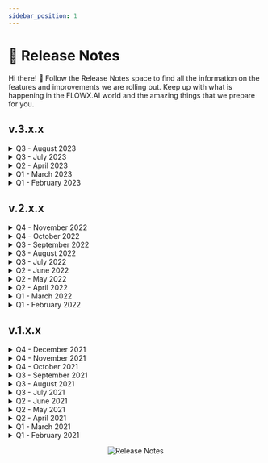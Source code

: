 ```yaml
---
sidebar_position: 1
---
```


# 📄 Release Notes 

Hi there! 👋 Follow the Release Notes space to find all the information on the features and improvements we are rolling out. Keep up with what is happening in the FLOWX.AI world and the amazing things that we prepare for you.

## v.3.x.x

<details>

<summary>Q3 - August 2023</summary>

- [<u>v3.4.0</u>](/release-notes/v3.4.0-september-2023)

</details>

<details>

<summary>Q3 - July 2023</summary>

- [<u>v3.3.0</u>](/release-notes/v3.3.0-july-2023)

</details>

<details>
<summary>Q2 - April 2023</summary>

- [<u>v3.2.0</u>](/release-notes/v3.2.0-april-2023)

</details>

<details>
<summary>Q1 - March 2023</summary>

- [<u>v3.1.0</u>](/release-notes/v3.1.0-march-2023)

</details>

<details>
<summary>Q1 - February 2023</summary>

- [<u>v3.0.0</u>](./v3.0.0-february-2023/v3.0.0-february-2023.md)

</details>

## v.2.x.x

<details>
<summary>Q4 - November 2022</summary>

- [<u>v2.14.0</u>](./v2.14.0-november-2022/v2.14.0-november-2022.md)

</details>

<details>
<summary>Q4 - October 2022</summary>

- [<u>v2.13.0</u>](./v2.13.0-october-2022/v2.13.0-october-2022.md)

</details>

<details>
<summary>Q3 - September 2022</summary>

- [<u>v2.12.0</u>](./v2.12.0-september-2022/v2.12.0-september-2022.md)

</details>

<details>
<summary>Q3 - August 2022</summary>

- [<u>v2.11.0</u>](./v2.11.0-august-2022/v2.11.0-august-2022.md)

</details>

<details>
<summary>Q3 - July 2022</summary>

- [<u>v2.10.0</u>](./v2.10.0-july-2022/v2.10.0-july-2022.md)

</details>

<details>
<summary>Q2 - June 2022</summary>

- [<u>v2.9.0</u>](./v2.9.0-june-2022/v2.9.0-june-2022.md)
- [<u>v2.8.1</u>](./v2.8.1-june-2022/v2.8.1-june-2022.md)

</details>

<details>
<summary>Q2 - May 2022</summary>

- [<u>v2.8.0</u>](./v2.8.0-may-2022/v2.8.0-may-2022.md)
- [<u>v2.7.0</u>](./v2.7.0-may-2022/v2.7.0-may-2022.md)
- [<u>v2.6.0</u>](./v2.6.0-may-2022/v2.6.0-may-2022.md)

</details>

<details>
<summary>Q2 - April 2022</summary>

- [<u>v2.5.0</u>](./v2.5.0-april-2022/v2.5.0-april-2022.md)

</details>

<details>
<summary>Q1 - March 2022</summary>

- [<u>v2.4.0</u>](./v2.4.0-march-2022/v2.4.0-march-2022.md)
- [<u>v2.3.0</u>](./v2.3.0-march-2022/v2.3.0-march-2022.md)
- [<u>v2.2.0</u>](./v2.2.0-march-2022/v2.2.0-march-2022.md)

</details>

<details>
<summary>Q1 - February 2022</summary>

- [<u>v2.0.0</u>](./v2.0.0-feb-2022/v2.0.0-feb-2022.md)

</details>

## v.1.x.x

<details>
<summary>Q4 - December 2021</summary>

- [<u>v1.16.0</u>]

</details>

<details>
<summary>Q4 - November 2021</summary>

- [<u>v1.15.0</u>]

</details>

<details>
<summary>Q4 - October 2021</summary>

- [<u>v1.14.0</u>]

</details>

<details>
<summary>Q3 - September 2021</summary>

- [<u>v1.13.0</u>]

</details>

<details>
<summary>Q3 - August 2021</summary>

- [<u>v1.11.0</u>]
- [<u>v1.10.0</u>]
- [<u>v1.9.0</u>]

</details>

<details>
<summary>Q3 - July 2021</summary>

- [<u>v1.8.0</u>]
- [<u>v1.7.3</u>]

</details>

<details>
<summary>Q2 - June 2021</summary>

- [<u>v1.7.2</u>]

</details>

<details>
<summary>Q2 - May 2021</summary>

- [<u>v1.7.1</u>]
- [<u>v1.7.0</u>]
- [<u>v1.6.1</u>]
- [<u>v1.6.0</u>]
- [<u>v1.5.1</u>]
- [<u>v1.5.0</u>]

</details>

<details>
<summary>Q2 - April 2021</summary>

- [<u>v1.4.0</u>]
- [<u>v1.3.0</u>]
- [<u>v1.2.1</u>]
- [<u>v1.2.0</u>]
- [<u>v1.1.0</u>]

</details>

<details>
<summary>Q1 - March 2021</summary>

- [<u>v1.0.2</u>]
- [<u>v1.0.1</u>]

</details>

<details>
<summary>Q1 - February 2021</summary>

- [<u>v1.0.0</u>]

</details>

<p align="center">
  <img src="https://s3.eu-west-1.amazonaws.com/docx.flowx.ai/assets/release_notes_undraw.png" alt="Release Notes" />
</p>

